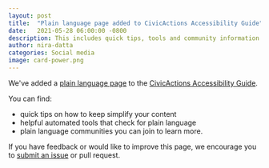 ```yaml
---
layout: post
title:  "Plain language page added to CivicActions Accessibility Guide"
date:   2021-05-28 06:00:00 -0800
description: This includes quick tips, tools and community information.
author: nira-datta
categories: Social media
image: card-power.png
---
```


We've added a [plain language page](/guide/plain-language) to the [CivicActions Accessibility Guide](/guide).

You can find:

* quick tips on how to keep simplify your content
* helpful automated tools that check for plain language
* plain language communities you can join to learn more.

If you have feedback or would like to improve this page, we encourage you to [submit an issue](https://github.com/CivicActions/accessibility/issues/new/choose) or pull request.